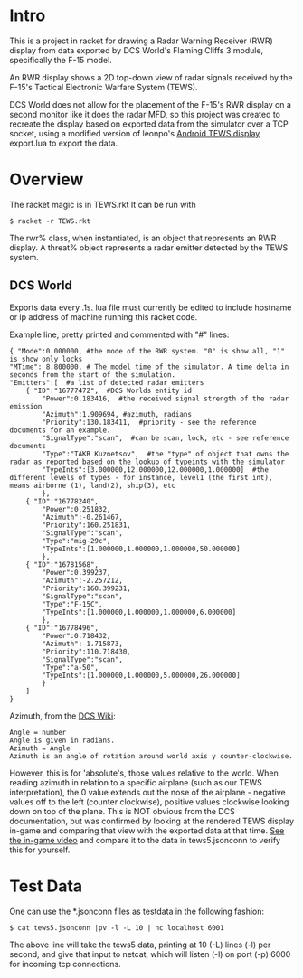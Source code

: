 Intro
=====
This is a project in racket for drawing a Radar Warning Receiver (RWR)
display from data exported by DCS World's Flaming Cliffs 3 module,
specifically the F-15 model.

An RWR display shows a 2D top-down view of radar signals received by
the F-15's Tactical Electronic Warfare System (TEWS).

DCS World does not allow for the placement of the F-15's RWR display
on a second monitor like it does the radar MFD, so this project was
created to recreate the display based on exported data from the simulator
over a TCP socket, using a modified version of leonpo's [Android TEWS
display](http://forums.eagle.ru/showthread.php?t=100057) export.lua to
export the data.


Overview
========
The racket magic is in TEWS.rkt
It can be run with

	$ racket -r TEWS.rkt

The rwr% class, when instantiated, is an object that represents an RWR display.
A threat% object represents a radar emitter detected by the TEWS system.


DCS World
--------
Exports data every .1s.
lua file must currently be edited to include hostname or ip address of
machine running this racket code.

Example line, pretty printed and commented with "#" lines:

	{ "Mode":0.000000, #the mode of the RWR system. "0" is show all, "1" is show only locks
	"MTime": 8.800000, # The model time of the simulator. A time delta in seconds from the start of the simulation.
	"Emitters":[  #a list of detected radar emitters
		{ "ID":"16777472",  #DCS Worlds entity id
			"Power":0.183416,  #the received signal strength of the radar emission
			"Azimuth":1.909694, #azimuth, radians
			"Priority":130.183411,  #priority - see the reference documents for an example.
			"SignalType":"scan",  #can be scan, lock, etc - see reference documents
			"Type":"TAKR Kuznetsov",  #the "type" of object that owns the radar as reported based on the lookup of typeints with the simulator
			"TypeInts":[3.000000,12.000000,12.000000,1.000000]  #the different levels of types - for instance, level1 (the first int), means airborne (1), land(2), ship(3), etc
			},
		{ "ID":"16778240", 
			"Power":0.251832, 
			"Azimuth":-0.261467,
			"Priority":160.251831, 
			"SignalType":"scan", 
			"Type":"mig-29c",
			"TypeInts":[1.000000,1.000000,1.000000,50.000000] 
			},
		{ "ID":"16781568", 
			"Power":0.399237, 
			"Azimuth":-2.257212, 
			"Priority":160.399231, 
			"SignalType":"scan", 
			"Type":"F-15C", 
			"TypeInts":[1.000000,1.000000,1.000000,6.000000] 
			},
		{ "ID":"16778496", 
			"Power":0.718432, 
			"Azimuth":-1.715873, 
			"Priority":110.718430, 
			"SignalType":"scan", 
			"Type":"a-50", 
			"TypeInts":[1.000000,1.000000,5.000000,26.000000] 
			}
		] 
	}

Azimuth, from the [DCS Wiki](http://en.wiki.eagle.ru/wiki/Simulator_Scripting_Engine/DCS:_World_1.2.1/Part_1):

	Angle = number
	Angle is given in radians.
	Azimuth = Angle
	Azimuth is an angle of rotation around world axis y counter-clockwise. 

However, this is for 'absolute's, those values relative to the world.
When reading azimuth in relation to a specific airplane (such as our
TEWS interpretation), the 0 value extends out the nose of the airplane -
negative values off to the left (counter clockwise), positive values
clockwise looking down on top of the plane. This is NOT obvious from
the DCS documentation, but was confirmed by looking at the rendered
TEWS display in-game and comparing that view with the exported data at
that time. [See the in-game video](https://www.youtube.com/watch?v=-IDGZ51gnpg&list=UUmEVA0u2gL-og0NJ_SP6hiw) 
and compare it to the data in tews5.jsonconn to verify this for yourself.



Test Data
=========

One can use the \*.jsonconn files as testdata in the following fashion:

	$ cat tews5.jsonconn |pv -l -L 10 | nc localhost 6001

The above line will take the tews5 data, printing at 10 (-L) lines (-l)
per second, and give that input to netcat, which will listen (-l) on port
(-p) 6000 for incoming tcp connections.

